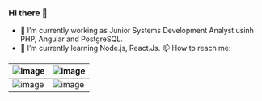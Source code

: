 ### Hi there 👋

<!--
**isaacwrk/isaacwrk** is a ✨ _special_ ✨ repository because its `README.md` (this file) appears on your GitHub profile.
-->

- 🔭 I’m currently working as Junior Systems Development Analyst usinh PHP, Angular and PostgreSQL.
- 🌱 I’m currently learning Node.js, React.Js.
📫 How to reach me: 

|![image](https://img.shields.io/badge/LinkedIn-0077B5?style=for-the-badge&logo=linkedin&logoColor=white&link=https://www.linkedin.com/in/isaac-souza-3942a1114/)  |![image](https://img.shields.io/badge/Instagram-E4405F?style=for-the-badge&logo=instagram&logoColor=white&link=https://www.instagram.com/isaacwrk/)  |
|--|--|
| ![image](https://img.shields.io/badge/Discord-7289DA?style=for-the-badge&logo=discord&logoColor=white) |![image](https://img.shields.io/badge/Gmail-D14836?style=for-the-badge&logo=gmail&logoColor=white&link=isaacsouzawrk@gmail.com/)|

